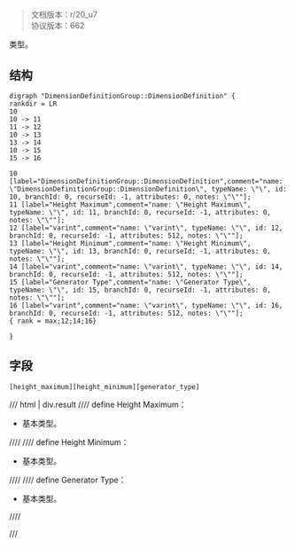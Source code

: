 # <!-- md:samp DimensionDefinitionGroup::DimensionDefinition -->

> 文档版本：r/20_u7<br/>协议版本：662

<!-- md:samp DimensionDefinitionGroup::DimensionDefinition -->类型。

## 结构

```viz
digraph "DimensionDefinitionGroup::DimensionDefinition" {
rankdir = LR
10
10 -> 11
11 -> 12
10 -> 13
13 -> 14
10 -> 15
15 -> 16

10 [label="DimensionDefinitionGroup::DimensionDefinition",comment="name: \"DimensionDefinitionGroup::DimensionDefinition\", typeName: \"\", id: 10, branchId: 0, recurseId: -1, attributes: 0, notes: \"\""];
11 [label="Height Maximum",comment="name: \"Height Maximum\", typeName: \"\", id: 11, branchId: 0, recurseId: -1, attributes: 0, notes: \"\""];
12 [label="varint",comment="name: \"varint\", typeName: \"\", id: 12, branchId: 0, recurseId: -1, attributes: 512, notes: \"\""];
13 [label="Height Minimum",comment="name: \"Height Minimum\", typeName: \"\", id: 13, branchId: 0, recurseId: -1, attributes: 0, notes: \"\""];
14 [label="varint",comment="name: \"varint\", typeName: \"\", id: 14, branchId: 0, recurseId: -1, attributes: 512, notes: \"\""];
15 [label="Generator Type",comment="name: \"Generator Type\", typeName: \"\", id: 15, branchId: 0, recurseId: -1, attributes: 0, notes: \"\""];
16 [label="varint",comment="name: \"varint\", typeName: \"\", id: 16, branchId: 0, recurseId: -1, attributes: 512, notes: \"\""];
{ rank = max;12;14;16}

}

```

## 字段

```title='DimensionDefinitionGroup::DimensionDefinition'
[height_maximum][height_minimum][generator_type]
```

/// html | div.result
//// define
Height Maximum：<!-- md:samp varint -->

- 基本类型。


////
//// define
Height Minimum：<!-- md:samp varint -->

- 基本类型。


////
//// define
Generator Type：<!-- md:samp varint -->

- 基本类型。


////

///

